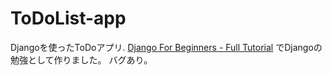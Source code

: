 # ToDoList-app
Djangoを使ったToDoアプリ.
[Django For Beginners - Full Tutorial](https://www.youtube.com/watch?v=sm1mokevMWk)
でDjangoの勉強として作りました。
バグあり。

